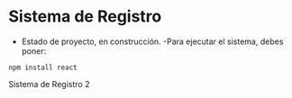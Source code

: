 <h1>Sistema de Registro</h1>

- Estado de proyecto, en construcción.
-Para ejecutar el sistema, debes poner:

```npm install react```

Sistema de Registro 2
